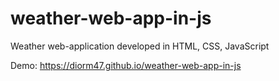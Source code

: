 # weather-web-app-in-js
Weather web-application developed in HTML, CSS, JavaScript

Demo: https://diorm47.github.io/weather-web-app-in-js 
